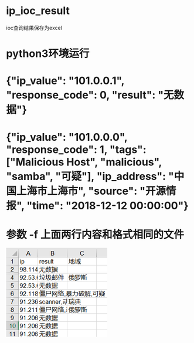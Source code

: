 # ip_ioc_result
ioc查询结果保存为excel
# python3环境运行
# {"ip_value": "101.0.0.1", "response_code": 0, "result": "无数据"}
# {"ip_value": "101.0.0.0", "response_code": 1, "tags": ["Malicious Host", "malicious", "samba", "可疑"], "ip_address": "中国上海市上海市", "source": "开源情报", "time": "2018-12-12 00:00:00"}
# 参数 -f 上面两行内容和格式相同的文件
![result](https://github.com/MrWQ/ip_ioc_result/blob/master/excel_result.png)
